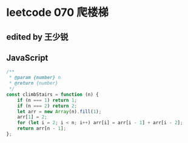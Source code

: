 # leetcode 070 爬楼梯

## edited by 王少锐

## JavaScript

```javascript
/**
 * @param {number} n
 * @return {number}
 */
const climbStairs = function (n) {
    if (n === 1) return 1;
    if (n === 2) return 2;
    let arr = new Array(n).fill(1);
    arr[1] = 2;
    for (let i = 2; i < n; i++) arr[i] = arr[i - 1] + arr[i - 2];
    return arr[n - 1];
};
```
